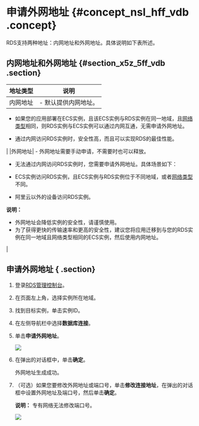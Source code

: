 # 申请外网地址 {#concept_nsl_hff_vdb .concept}

RDS支持两种地址：内网地址和外网地址。具体说明如下表所述。

## 内网地址和外网地址 {#section_x5z_5ff_vdb .section}

|地址类型|说明|
|----|--|
|内网地址| -   默认提供内网地址。

-   如果您的应用部署在ECS实例，且该ECS实例与RDS实例在同一地域，且[网络类型](../../../../intl.zh-CN/用户指南/数据库连接/切换网络类型.md)相同，则RDS实例与ECS实例可以通过内网互通，无需申请外网地址。

-   通过内网访问RDS实例时，安全性高，而且可以实现RDS的最佳性能。

 |
|外网地址| -   外网地址需要手动申请，不需要时也可以释放。

-   无法通过内网访问RDS实例时，您需要申请外网地址。具体场景如下：

-   ECS实例访问RDS实例，且ECS实例与RDS实例位于不同地域，或者[网络类型](../../../../intl.zh-CN/用户指南/数据库连接/切换网络类型.md)不同。
-   阿里云以外的设备访问RDS实例。

 **说明：** 

-   外网地址会降低实例的安全性，请谨慎使用。
-   为了获得更快的传输速率和更高的安全性，建议您将应用迁移到与您的RDS实例在同一地域且网络类型相同的ECS实例，然后使用内网地址。

 |

## 申请外网地址 { .section}

1.  登录[RDS管理控制台](https://rds.console.aliyun.com/)。
2.  在页面左上角，选择实例所在地域。
3.  找到目标实例，单击实例ID。
4.  在左侧导航栏中选择**数据库连接**。
5.  单击**申请外网地址**。

    ![](http://static-aliyun-doc.oss-cn-hangzhou.aliyuncs.com/assets/img/7817/154322333432665_zh-CN.png)

6.  在弹出的对话框中，单击**确定**。

    外网地址生成成功。

7.  （可选）如果您要修改外网地址或端口号，单击**修改连接地址**，在弹出的对话框中设置外网地址及端口号，然后单击**确定**。

    **说明：** 专有网络无法修改端口号。

    ![](http://static-aliyun-doc.oss-cn-hangzhou.aliyuncs.com/assets/img/7817/15432233341805_zh-CN.png)


